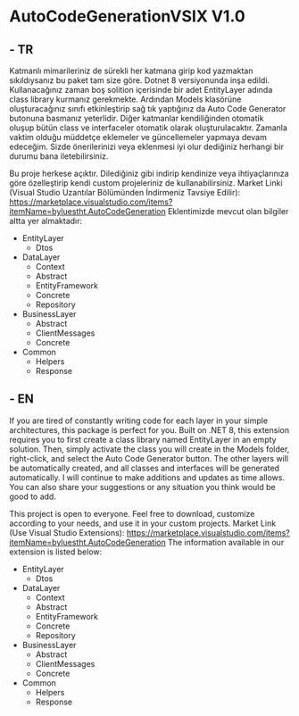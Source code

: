 # AutoCodeGenerationVSIX V1.0

## - TR

Katmanlı mimarileriniz de sürekli her katmana girip kod yazmaktan sıkıldıysanız bu paket tam size göre. Dotnet 8 versiyonunda inşa edildi. Kullanacağınız zaman boş solition içerisinde bir adet EntityLayer adında class library kurmanız gerekmekte. Ardından Models klasörüne oluşturacağınız sınıfı etkinleştirip sağ tık yaptığınız da Auto Code Generator butonuna basmanız yeterlidir. Diğer katmanlar kendiliğinden otomatik oluşup bütün class ve interfaceler otomatik olarak oluşturulacaktır. Zamanla vaktim olduğu müddetçe eklemeler ve güncellemeler yapmaya devam edeceğim. Sizde önerilerinizi veya eklenmesi iyi olur dediğiniz herhangi bir durumu bana iletebilirsiniz. 

Bu proje herkese açıktır. Dilediğiniz gibi indirip kendinize veya ihtiyaçlarınıza göre özelleştirip kendi custom projeleriniz de kullanabilirsiniz.
Market Linki (Visual Studio Uzantılar Bölümünden İndirmeniz Tavsiye Edilir): https://marketplace.visualstudio.com/items?itemName=byluestht.AutoCodeGeneration
Eklentimizde mevcut olan bilgiler altta yer almaktadır:

- EntityLayer
  - Dtos
- DataLayer
  - Context
  - Abstract
  - EntityFramework
  - Concrete
  - Repository
- BusinessLayer
  - Abstract
  - ClientMessages
  - Concrete
- Common
  - Helpers
  - Response

## - EN

If you are tired of constantly writing code for each layer in your simple architectures, this package is perfect for you. Built on .NET 8, this extension requires you to first create a class library named EntityLayer in an empty solution. Then, simply activate the class you will create in the Models folder, right-click, and select the Auto Code Generator button. The other layers will be automatically created, and all classes and interfaces will be generated automatically. I will continue to make additions and updates as time allows. You can also share your suggestions or any situation you think would be good to add.

This project is open to everyone. Feel free to download, customize according to your needs, and use it in your custom projects.
Market Link (Use Visual Studio Extensions): https://marketplace.visualstudio.com/items?itemName=byluestht.AutoCodeGeneration
The information available in our extension is listed below:

- EntityLayer
  - Dtos
- DataLayer
  - Context
  - Abstract
  - EntityFramework
  - Concrete
  - Repository
- BusinessLayer
  - Abstract
  - ClientMessages
  - Concrete
- Common
  - Helpers
  - Response
